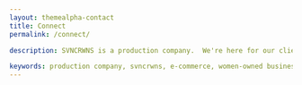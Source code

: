 ```yaml
---
layout: themealpha-contact
title: Connect
permalink: /connect/

description: SVNCRWNS is a production company.  We're here for our clients, we're here to make art, and we're here to be apart of your team.  Interested in working with us, contact us today.

keywords: production company, svncrwns, e-commerce, women-owned businesses, creative team, consulting, business operations, launch my brand, manage my brand, production team
---
```


